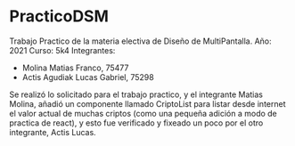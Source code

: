# PracticoDSM

Trabajo Practico de la materia electiva de Diseño de MultiPantalla.
Año: 2021
Curso: 5k4
Integrantes:
  - Molina Matias Franco, 75477
  - Actis Agudiak Lucas Gabriel, 75298

Se realizó lo solicitado para el trabajo practico, y el integrante Matias Molina, añadió un componente llamado CriptoList para listar desde internet el valor actual de muchas criptos (como una pequeña adición a modo de practica de react), y esto fue verificado y fixeado un poco por el otro integrante, Actis Lucas.
